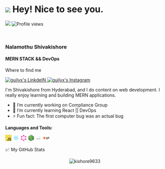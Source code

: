 <h1><img src="https://emojis.slackmojis.com/emojis/images/1531849430/4246/blob-sunglasses.gif?1531849430" width="30"/> Hey! Nice to see you.</h1>


![](https://camo.githubusercontent.com/2309797487e5e969659a3b545c96151807b04120a9cc2985f632ec94ba00c9f3/68747470733a2f2f6d656469612e67697068792e636f6d2f6d656469612f53576f536b4e36447854737a71494b4571762f67697068792e676966)
![Profile views](https://gpvc.arturio.dev/kishore9633)  

<br/>

### Nalamothu Shivakishore
####  MERN STACK && DevOps

<p>Where to find me </P>
<a href="https://www.linkedin.com/in/https://www.linkedin.com/in/shivakishore-nalamothu">
  <img alt="guilyx's LinkdeIN" width="35px" src="https://image.flaticon.com/icons/svg/2111/2111465.svg" />
</a>

<a href="https://www.instagram.com/kishore_3699/">
  <img alt="guilyx's Instagram" width="35px" src="https://image.flaticon.com/icons/svg/2111/2111421.svg" />
</a>


I'm Shivakishore from Hyderabad, and I do content on web development. I really enjoy learning and building MERN applications.

- 🔭 I’m currently working on Compliance Group 
- 🌱 I’m currently learning React || DevOps 
- ⚡ Fun fact: The first computer bug was an actual bug 


**Languages and Tools:**  

<code><img height="20" src="https://raw.githubusercontent.com/github/explore/80688e429a7d4ef2fca1e82350fe8e3517d3494d/topics/javascript/javascript.png"></code>
<code><img height="20" src="https://raw.githubusercontent.com/github/explore/80688e429a7d4ef2fca1e82350fe8e3517d3494d/topics/react/react.png"></code>
<code><img height="20" src="https://raw.githubusercontent.com/github/explore/5c058a388828bb5fde0bcafd4bc867b5bb3f26f3/topics/graphql/graphql.png"></code>
<code><img height="20" src="https://raw.githubusercontent.com/github/explore/80688e429a7d4ef2fca1e82350fe8e3517d3494d/topics/nodejs/nodejs.png"></code>
<code><img height="20" src="https://raw.githubusercontent.com/github/explore/80688e429a7d4ef2fca1e82350fe8e3517d3494d/topics/mysql/mysql.png"></code>
<code><img height="20" src="https://raw.githubusercontent.com/github/explore/80688e429a7d4ef2fca1e82350fe8e3517d3494d/topics/git/git.png"></code>


📈 My GitHub Stats


<p align="center"> <img src="https://github-readme-stats.vercel.app/api?username=kishore9633&show_icons=true&theme=gotham" alt="kishore9633" />



